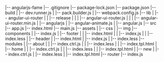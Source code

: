 |-- angularjs-fame
    |-- .gitignore
    |-- package-lock.json
    |-- package.json
    |-- build
    |   |-- dev.runner.js
    |   |-- pack.builder.js
    |   |-- webpack.config.js
    |-- lib
    |   |-- angular-ui-router
    |   |   |-- release
    |   |   |   |-- angular-ui-router.js
    |   |   |   |-- angular-ui-router.min.js
    |   |-- angularjs
    |       |-- angular-animate.js
    |       |-- angular.js
    |-- src
        |-- app.js
        |-- index.html
        |-- main.js
        |-- assets
        |   |-- css
        |   |-- img
        |-- components
        |   |-- index.js
        |   |-- footer
        |   |   |-- index.html
        |   |   |-- index.js
        |   |   |-- index.less
        |   |-- header
        |       |-- index.html
        |       |-- index.js
        |       |-- index.less
        |-- modules
        |   |-- about
        |   |   |-- index.ctrl.js
        |   |   |-- index.less
        |   |   |-- index.tpl.html
        |   |-- home
        |   |   |-- index.ctrl.js
        |   |   |-- index.less
        |   |   |-- index.tpl.html
        |   |-- new
        |       |-- index.ctrl.js
        |       |-- index.less
        |       |-- index.tpl.html
        |-- router
            |-- index.js
